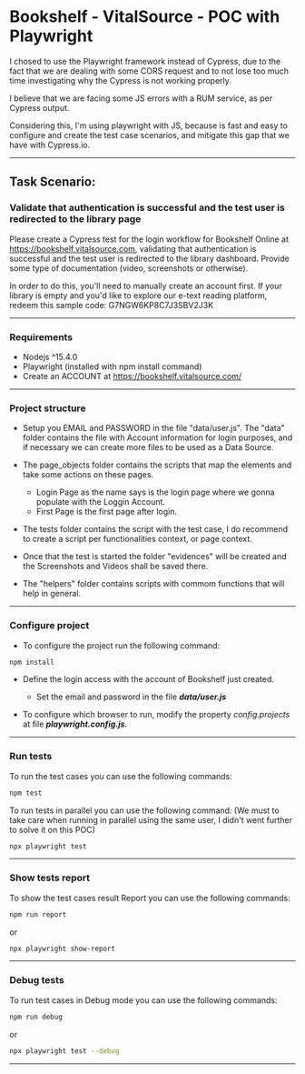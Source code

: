 # Bookshelf - VitalSource - POC with Playwright

I chosed to use the Playwright framework instead of Cypress, due to the fact that we are dealing with some CORS request and to not lose too much time investigating why the Cypress is not working properly.

I believe that we are facing some JS errors with a RUM service, as per Cypress output.

Considering this, I'm using playwright with JS, because is fast and easy to configure and create the test case scenarios, and mitigate this gap that we have with Cypress.io.

-----
## Task Scenario: 
### Validate that authentication is successful and the test user is redirected to the library page

Please create a Cypress test for the login workflow for Bookshelf Online at <https://bookshelf.vitalsource.com>, validating that authentication is successful and the test user is redirected to the library dashboard. Provide some type of documentation (video, screenshots or otherwise).
 
In order to do this, you'll need to manually create an account first. If your library is empty and you'd like to explore our e-text reading platform, redeem this sample code: G7NGW6KP8C7J3SBV2J3K

-----

### Requirements

* Nodejs ^15.4.0
* Playwright (installed with npm install command)
* Create an ACCOUNT at https://bookshelf.vitalsource.com/
-----

### Project structure

* Setup you EMAIL and PASSWORD in the file "data/user.js". The "data" folder contains the file with Account information for login purposes, and if necessary we can create more files to be used as a Data Source.

* The page_objects folder contains the scripts that map the elements and take some actions on these pages.
  * Login Page as the name says is the login page where we gonna populate with the Loggin Account.
  * First Page is the first page after login.

* The tests folder contains the script with the test case, I do recommend to create a script per functionalities context, or page context.

* Once that the test is started the folder "evidences" will be created and the Screenshots and Videos shall be saved there.

* The "helpers" folder contains scripts with commom functions that will help in general.

-----

### Configure project

* To configure the project run the following command:
```sh
npm install
```

* Define the login access with the account of Bookshelf just created.
  * Set the email and password in the file **_data/user.js_**

* To configure which browser to run, modify the property _config.projects_ at file **_playwright.config.js_**.

-----

### Run tests

To run the test cases you can use the following commands:
```sh
npm test
```

To run tests in parallel you can use the following command:
(We must to take care when running in parallel using the same user, I didn't went further to solve it on this POC)
```sh
npx playwright test
```
------

### Show tests report

To show the test cases result Report you can use the following commands:

```sh
npm run report
```
or
```sh
npx playwright show-report
```
-----

### Debug tests

To run test cases in Debug mode you can use the following commands:

```sh
npm run debug
```
or
```sh
npx playwright test --debug
```
-----
